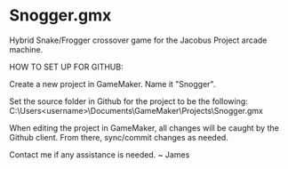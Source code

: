 Snogger.gmx
===========
Hybrid Snake/Frogger crossover game for the Jacobus Project arcade machine.

HOW TO SET UP FOR GITHUB:

Create a new project in GameMaker. Name it "Snogger".

Set the source folder in Github for the project to be the following:
C:\Users\<username>\Documents\GameMaker\Projects\Snogger.gmx

When editing the project in GameMaker, all changes will be caught by the Github client. From there, sync/commit changes as needed.

Contact me if any assistance is needed.
~ James
